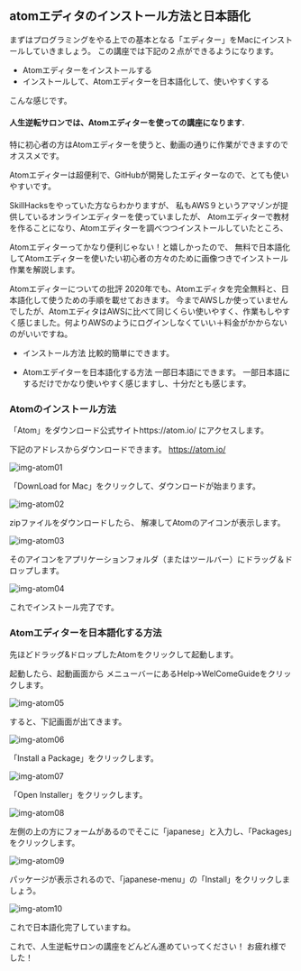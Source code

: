 ## atomエディタのインストール方法と日本語化

まずはプログラミングをやる上での基本となる「エディター」をMacにインストールしていきましょう。
この講座では下記の２点ができるようになります。

- Atomエディターをインストールする
- インストールして、Atomエディターを日本語化して、使いやすくする

こんな感じです。

#### 人生逆転サロンでは、Atomエディターを使っての講座になります.

特に初心者の方はAtomエディターを使うと、動画の通りに作業ができますのでオススメです。

Atomエディターは超便利で、GitHubが開発したエディターなので、とても使いやすいです。


SkillHacksをやっていた方ならわかりますが、
私もAWS９というアマゾンが提供しているオンラインエディターを使っていましたが、
Atomエディターで教材を作ることになり、Atomエディターを調べつつインストールしていたところ、

Atomエディターってかなり便利じゃない！と嬉しかったので、
無料で日本語化してAtomエディターを使いたい初心者の方々のために画像つきでインストール作業を解説します。


 Atomエディターについての批評
2020年でも、Atomエディタを完全無料と、日本語化して使うための手順を載せておきます。
今までAWSしか使っていませんでしたが、AtomエディタはAWSに比べて同じくらい使いやすく、作業もしやすく感じました。何よりAWSのようにログインしなくていい＋料金がかからないのがいいですね。


- インストール方法
比較的簡単にできます。

- Atomエデイターを日本語化する方法
一部日本語にできます。
一部日本語にするだけでかなり使いやすく感じますし、十分だとも感じます。


### Atomのインストール方法

「Atom」をダウンロード公式サイトhttps://atom.io/ にアクセスします。

下記のアドレスからダウンロードできます。
https://atom.io/

![img-atom01](https://job555.info/wp-content/uploads/2020/04/ef7b179ddbf0dcac738e880542b02458.png)

「DownLoad for Mac」をクリックして、ダウンロードが始まります。

![img-atom02](https://job555.info/wp-content/uploads/2020/04/e176048a6c59eec60813c0360d11eb63.png)

zipファイルをダウンロードしたら、 解凍してAtomのアイコンが表示します。

![img-atom03](https://job555.info/wp-content/uploads/2020/04/0abacbe530c9eb1604397d487a48ebdf.png)

そのアイコンをアプリケーションフォルダ（またはツールバー）にドラッグ＆ドロップします。

![img-atom04](https://job555.info/wp-content/uploads/2020/04/54133bfd9e150a6c9c88f7af78820ee4.png)

これでインストール完了です。





### Atomエディターを日本語化する方法

先ほどドラッグ&ドロップしたAtomをクリックして起動します。

起動したら、起動画面から
メニューバーにあるHelp→WelComeGuideをクリックします。

![img-atom05](https://job555.info/wp-content/uploads/2020/04/0bfd9de74fbc93be5492a2e1365e52d1.png)

すると、下記画面が出てきます。

![img-atom06](https://job555.info/wp-content/uploads/2020/04/257fc3b1bf5c3d3c55909adaa5ea526a.png)

「Install a Package」をクリックします。

![img-atom07](https://job555.info/wp-content/uploads/2020/04/6274b6efb06078c50465b2fb8124b146.png)

「Open Installer」をクリックします。

![img-atom08](https://job555.info/wp-content/uploads/2020/04/cacf63f6b46dc79b66c81556bfdc1f06.png)

左側の上の方にフォームがあるのでそこに「japanese」と入力し、「Packages」をクリックします。

![img-atom09](https://job555.info/wp-content/uploads/2020/04/5283179b638329d30219c1c69797eba1.png)

パッケージが表示されるので、「japanese-menu」の「Install」をクリックしましょう。

![img-atom10](https://job555.info/wp-content/uploads/2020/04/b9ba4da9a3de0491e18227f4decb5c61.png)

これで日本語化完了していますね。

これで、人生逆転サロンの講座をどんどん進めていってください！
お疲れ様でした！
